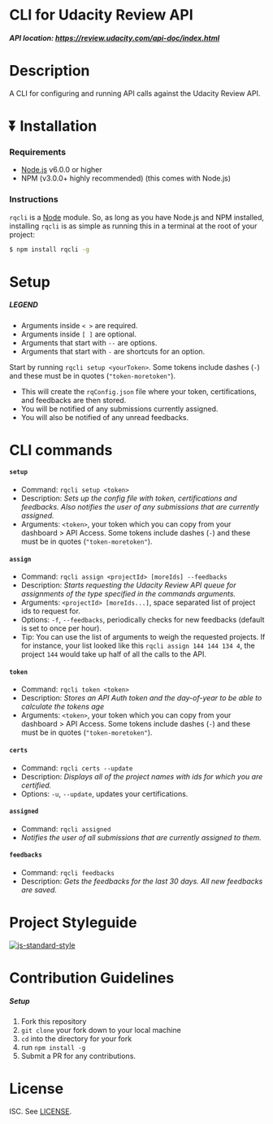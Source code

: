 # CLI for Udacity Review API
##### API location: https://review.udacity.com/api-doc/index.html

# Description
A CLI for configuring and running API calls against the Udacity Review API.

# :arrow_double_down: Installation

### Requirements
- [Node.js](https://nodejs.org/en/download/) v6.0.0 or higher
- NPM (v3.0.0+ highly recommended) (this comes with Node.js)

### Instructions

`rqcli` is a [Node](https://nodejs.org/) module. So, as long as you have Node.js and NPM installed, installing `rqcli` is as simple as running this in a terminal at the root of your project:

```sh
$ npm install rqcli -g
```

# Setup

##### LEGEND
- Arguments inside `< >` are required.
- Arguments inside `[ ]` are optional.
- Arguments that start with `--` are options.
- Arguments that start with `-` are shortcuts for an option.

Start by running `rqcli setup <yourToken>`. Some tokens include dashes (`-`) and these must be in quotes (`"token-moretoken"`).
- This will create the `rqConfig.json` file where your token, certifications, and feedbacks are then stored.
- You will be notified of any submissions currently assigned.
- You will also be notified of any unread feedbacks.

# CLI commands

#### `setup`
- Command: `rqcli setup <token>`
- Description: _Sets up the config file with token, certifications and feedbacks. Also notifies the user of any submissions that are currently assigned._
- Arguments: `<token>`, your token which you can copy from your dashboard > API Access. Some tokens include dashes (`-`) and these must be in quotes (`"token-moretoken"`).

#### `assign`
- Command: `rqcli assign <projectId> [moreIds] --feedbacks`
- Description: _Starts requesting the Udacity Review API queue for assignments of the type specified in the commands arguments._
- Arguments: `<projectId> [moreIds...]`, space separated list of project ids to request for.
- Options: `-f`, `--feedbacks`, periodically checks for new feedbacks (default is set to once per hour).
- Tip: You can use the list of arguments to weigh the requested projects. If for instance, your list looked like this `rqcli assign 144 144 134 4`, the project `144` would take up half of all the calls to the API.

#### `token`
- Command: `rqcli token <token>`
- Description: _Stores an API Auth token and the day-of-year to be able to calculate the tokens age_
- Arguments: `<token>`, your token which you can copy from your dashboard > API Access. Some tokens include dashes (`-`) and these must be in quotes (`"token-moretoken"`).

#### `certs`
- Command: `rqcli certs --update`
- Description: _Displays all of the project names with ids for which you are certified._
- Options: `-u`, `--update`, updates your certifications.

#### `assigned`
- Command: `rqcli assigned`
- _Notifies the user of all submissions that are currently assigned to them._

#### `feedbacks`
- Command: `rqcli feedbacks`
- Description: _Gets the feedbacks for the last 30 days. All new feedbacks are saved._

# Project Styleguide

[![js-standard-style](https://cdn.rawgit.com/feross/standard/master/badge.svg)](https://github.com/feross/standard)

# Contribution Guidelines

##### Setup

1. Fork this repository
2. `git clone` your fork down to your local machine
3. `cd` into the directory for your fork
4. run `npm install -g`
5. Submit a PR for any contributions.

# License

ISC. See [LICENSE](LICENSE).
